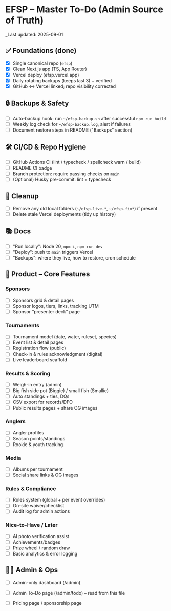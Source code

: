 # EFSP – Master To-Do (Admin Source of Truth)
_Last updated: 2025-09-01

## ✅ Foundations (done)
- [x] Single canonical repo (`efsp`)
- [x] Clean Next.js app (TS, App Router)
- [x] Vercel deploy (efsp.vercel.app)
- [x] Daily rotating backups (keeps last 3) + verified
- [x] GitHub ↔ Vercel linked; repo visibility corrected

## 🔒 Backups & Safety
- [ ] Auto-backup hook: run `~/efsp-backup.sh` after successful `npm run build`
- [ ] Weekly log check for `~/efsp-backup.log`, alert if failures
- [ ] Document restore steps in README ("Backups" section)

## 🛠 CI/CD & Repo Hygiene
- [ ] GitHub Actions CI (lint / typecheck / spellcheck warn / build)
- [ ] README CI badge
- [ ] Branch protection: require passing checks on `main`
- [ ] (Optional) Husky pre-commit: lint + typecheck

## 🧹 Cleanup
- [ ] Remove any old local folders (`~/efsp-live-*`, `~/efsp-fix*`) if present
- [ ] Delete stale Vercel deployments (tidy up history)

## 📚 Docs
- [ ] "Run locally": Node 20, `npm i`, `npm run dev`
- [ ] "Deploy": push to `main` triggers Vercel
- [ ] "Backups": where they live, how to restore, cron schedule

## 🚀 Product – Core Features
### Sponsors
- [ ] Sponsors grid & detail pages
- [ ] Sponsor logos, tiers, links, tracking UTM
- [ ] Sponsor “presenter deck” page

### Tournaments
- [ ] Tournament model (date, water, ruleset, species)
- [ ] Event list & detail pages
- [ ] Registration flow (public)
- [ ] Check-in & rules acknowledgment (digital)
- [ ] Live leaderboard scaffold

### Results & Scoring
- [ ] Weigh-in entry (admin)
- [ ] Big fish side pot (Biggie) / small fish (Smallie)
- [ ] Auto standings + ties, DQs
- [ ] CSV export for records/DFO
- [ ] Public results pages + share OG images

### Anglers
- [ ] Angler profiles
- [ ] Season points/standings
- [ ] Rookie & youth tracking

### Media
- [ ] Albums per tournament
- [ ] Social share links & OG images

### Rules & Compliance
- [ ] Rules system (global + per event overrides)
- [ ] On-site waiver/checklist
- [ ] Audit log for admin actions

### Nice-to-Have / Later
- [ ] AI photo verification assist
- [ ] Achievements/badges
- [ ] Prize wheel / random draw
- [ ] Basic analytics & error logging

## 🧑‍💼 Admin & Ops
- [ ] Admin-only dashboard (/admin)
- [ ] Admin To-Do page (/admin/todo) – read from this file
- [ ] Pricing page / sponsorship page

